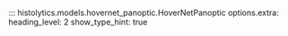 ::: histolytics.models.hovernet_panoptic.HoverNetPanoptic
    options.extra:
      heading_level: 2
      show_type_hint: true
